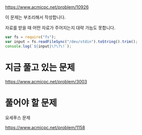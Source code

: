 https://www.acmicpc.net/problem/10926

이 문제는 부조리해서 작성합니다.

자료를 받을 때 어떤 자료가 주어지는지 대략 가늠도 못합니다.

```js
var fs = require("fs");
var input = fs.readFileSync("/dev/stdin").toString().trim();
console.log(`${input}\?\?\!`);
```

# 지금 풀고 있는 문제

https://www.acmicpc.net/problem/3003

# 풀어야 할 문제

요세푸스 문제

https://www.acmicpc.net/problem/1158

